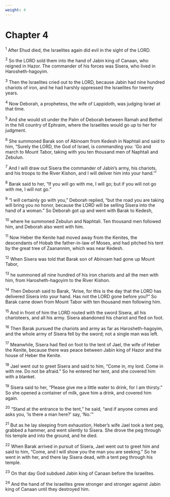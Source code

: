 ```yaml
---
weight: 4
---
```


# Chapter 4

<sup>1</sup> After Ehud died, the Israelites again did evil in the sight of the LORD. 

<sup>2</sup> So the LORD sold them into the hand of Jabin king of Canaan, who reigned in Hazor. The commander of his forces was Sisera, who lived in Harosheth-hagoyim. 

<sup>3</sup> Then the Israelites cried out to the LORD, because Jabin had nine hundred chariots of iron, and he had harshly oppressed the Israelites for twenty years. 

<sup>4</sup> Now Deborah, a prophetess, the wife of Lappidoth, was judging Israel at that time. 

<sup>5</sup> And she would sit under the Palm of Deborah between Ramah and Bethel in the hill country of Ephraim, where the Israelites would go up to her for judgment. 

<sup>6</sup> She summoned Barak son of Abinoam from Kedesh in Naphtali and said to him, “Surely the LORD, the God of Israel, is commanding you: ‘Go and march to Mount Tabor, taking with you ten thousand men of Naphtali and Zebulun. 

<sup>7</sup> And I will draw out Sisera the commander of Jabin’s army, his chariots, and his troops to the River Kishon, and I will deliver him into your hand.’” 

<sup>8</sup> Barak said to her, “If you will go with me, I will go; but if you will not go with me, I will not go.” 

<sup>9</sup> “I will certainly go with you,” Deborah replied, “but the road you are taking will bring you no honor, because the LORD will be selling Sisera into the hand of a woman.” So Deborah got up and went with Barak to Kedesh, 

<sup>10</sup> where he summoned Zebulun and Naphtali. Ten thousand men followed him, and Deborah also went with him. 

<sup>11</sup> Now Heber the Kenite had moved away from the Kenites, the descendants of Hobab the father-in-law of Moses, and had pitched his tent by the great tree of Zaanannim, which was near Kedesh. 

<sup>12</sup> When Sisera was told that Barak son of Abinoam had gone up Mount Tabor, 

<sup>13</sup> he summoned all nine hundred of his iron chariots and all the men with him, from Harosheth-hagoyim to the River Kishon. 

<sup>14</sup> Then Deborah said to Barak, “Arise, for this is the day that the LORD has delivered Sisera into your hand. Has not the LORD gone before you?” So Barak came down from Mount Tabor with ten thousand men following him. 

<sup>15</sup> And in front of him the LORD routed with the sword Sisera, all his charioteers, and all his army. Sisera abandoned his chariot and fled on foot. 

<sup>16</sup> Then Barak pursued the chariots and army as far as Harosheth-hagoyim, and the whole army of Sisera fell by the sword; not a single man was left. 

<sup>17</sup> Meanwhile, Sisera had fled on foot to the tent of Jael, the wife of Heber the Kenite, because there was peace between Jabin king of Hazor and the house of Heber the Kenite. 

<sup>18</sup> Jael went out to greet Sisera and said to him, “Come in, my lord. Come in with me. Do not be afraid.” So he entered her tent, and she covered him with a blanket. 

<sup>19</sup> Sisera said to her, “Please give me a little water to drink, for I am thirsty.” So she opened a container of milk, gave him a drink, and covered him again. 

<sup>20</sup> “Stand at the entrance to the tent,” he said, “and if anyone comes and asks you, ‘Is there a man here?’ say, ‘No.’” 

<sup>21</sup> But as he lay sleeping from exhaustion, Heber’s wife Jael took a tent peg, grabbed a hammer, and went silently to Sisera. She drove the peg through his temple and into the ground, and he died. 

<sup>22</sup> When Barak arrived in pursuit of Sisera, Jael went out to greet him and said to him, “Come, and I will show you the man you are seeking.” So he went in with her, and there lay Sisera dead, with a tent peg through his temple. 

<sup>23</sup> On that day God subdued Jabin king of Canaan before the Israelites. 

<sup>24</sup> And the hand of the Israelites grew stronger and stronger against Jabin king of Canaan until they destroyed him. 


